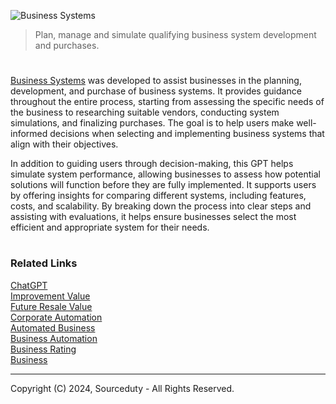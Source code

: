 ![Business Systems](https://github.com/user-attachments/assets/3dbbfd4a-c259-45d6-9c06-07b5e8a95ddd)

> Plan, manage and simulate qualifying business system development and purchases.

#

[Business Systems](https://chatgpt.com/g/g-I4ACxYPf3-business-systems) was developed to assist businesses in the planning, development, and purchase of business systems. It provides guidance throughout the entire process, starting from assessing the specific needs of the business to researching suitable vendors, conducting system simulations, and finalizing purchases. The goal is to help users make well-informed decisions when selecting and implementing business systems that align with their objectives.

In addition to guiding users through decision-making, this GPT helps simulate system performance, allowing businesses to assess how potential solutions will function before they are fully implemented. It supports users by offering insights for comparing different systems, including features, costs, and scalability. By breaking down the process into clear steps and assisting with evaluations, it helps ensure businesses select the most efficient and appropriate system for their needs.

#
### Related Links

[ChatGPT](https://github.com/sourceduty/ChatGPT)
<br>
[Improvement Value](https://github.com/sourceduty/Improvement_Value)
<br>
[Future Resale Value](https://github.com/sourceduty/Future_Resale_Value)
<br>
[Corporate Automation](https://github.com/sourceduty/Corporate_Automation)
<br>
[Automated Business](https://github.com/sourceduty/Automated_Business)
<br>
[Business Automation](https://github.com/sourceduty/Business_Automation)
<br>
[Business Rating](https://github.com/sourceduty/Business_Rating)
<br>
[Business](https://github.com/sourceduty/Business)

***
Copyright (C) 2024, Sourceduty - All Rights Reserved.
